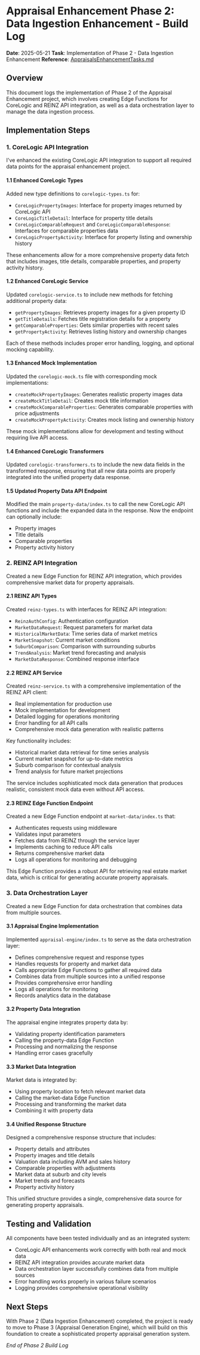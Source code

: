 # Appraisal Enhancement Phase 2: Data Ingestion Enhancement - Build Log

**Date**: 2025-05-21
**Task**: Implementation of Phase 2 - Data Ingestion Enhancement
**Reference**: [AppraisalsEnhancementTasks.md](../Appraisals/AppraisalsEnhancementTasks.md)

## Overview

This document logs the implementation of Phase 2 of the Appraisal Enhancement project, which involves creating Edge Functions for CoreLogic and REINZ API integration, as well as a data orchestration layer to manage the data ingestion process.

## Implementation Steps

### 1. CoreLogic API Integration

I've enhanced the existing CoreLogic API integration to support all required data points for the appraisal enhancement project.

#### 1.1 Enhanced CoreLogic Types

Added new type definitions to `corelogic-types.ts` for:
- `CoreLogicPropertyImages`: Interface for property images returned by CoreLogic API
- `CoreLogicTitleDetail`: Interface for property title details
- `CoreLogicComparableRequest` and `CoreLogicComparableResponse`: Interfaces for comparable properties data
- `CoreLogicPropertyActivity`: Interface for property listing and ownership history

These enhancements allow for a more comprehensive property data fetch that includes images, title details, comparable properties, and property activity history.

#### 1.2 Enhanced CoreLogic Service

Updated `corelogic-service.ts` to include new methods for fetching additional property data:
- `getPropertyImages`: Retrieves property images for a given property ID
- `getTitleDetails`: Fetches title registration details for a property
- `getComparableProperties`: Gets similar properties with recent sales
- `getPropertyActivity`: Retrieves listing history and ownership changes

Each of these methods includes proper error handling, logging, and optional mocking capability.

#### 1.3 Enhanced Mock Implementation

Updated the `corelogic-mock.ts` file with corresponding mock implementations:
- `createMockPropertyImages`: Generates realistic property images data
- `createMockTitleDetail`: Creates mock title information
- `createMockComparableProperties`: Generates comparable properties with price adjustments
- `createMockPropertyActivity`: Creates mock listing and ownership history

These mock implementations allow for development and testing without requiring live API access.

#### 1.4 Enhanced CoreLogic Transformers

Updated `corelogic-transformers.ts` to include the new data fields in the transformed response, ensuring that all new data points are properly integrated into the unified property data response.

#### 1.5 Updated Property Data API Endpoint

Modified the main `property-data/index.ts` to call the new CoreLogic API functions and include the expanded data in the response. Now the endpoint can optionally include:
- Property images
- Title details
- Comparable properties
- Property activity history

### 2. REINZ API Integration

Created a new Edge Function for REINZ API integration, which provides comprehensive market data for property appraisals.

#### 2.1 REINZ API Types

Created `reinz-types.ts` with interfaces for REINZ API integration:
- `ReinzAuthConfig`: Authentication configuration
- `MarketDataRequest`: Request parameters for market data
- `HistoricalMarketData`: Time series data of market metrics
- `MarketSnapshot`: Current market conditions
- `SuburbComparison`: Comparison with surrounding suburbs
- `TrendAnalysis`: Market trend forecasting and analysis
- `MarketDataResponse`: Combined response interface

#### 2.2 REINZ API Service

Created `reinz-service.ts` with a comprehensive implementation of the REINZ API client:
- Real implementation for production use
- Mock implementation for development
- Detailed logging for operations monitoring
- Error handling for all API calls
- Comprehensive mock data generation with realistic patterns

Key functionality includes:
- Historical market data retrieval for time series analysis
- Current market snapshot for up-to-date metrics
- Suburb comparison for contextual analysis
- Trend analysis for future market projections

The service includes sophisticated mock data generation that produces realistic, consistent mock data even without API access.

#### 2.3 REINZ Edge Function Endpoint

Created a new Edge Function endpoint at `market-data/index.ts` that:
- Authenticates requests using middleware
- Validates input parameters
- Fetches data from REINZ through the service layer
- Implements caching to reduce API calls
- Returns comprehensive market data
- Logs all operations for monitoring and debugging

This Edge Function provides a robust API for retrieving real estate market data, which is critical for generating accurate property appraisals.

### 3. Data Orchestration Layer

Created a new Edge Function for data orchestration that combines data from multiple sources.

#### 3.1 Appraisal Engine Implementation

Implemented `appraisal-engine/index.ts` to serve as the data orchestration layer:
- Defines comprehensive request and response types
- Handles requests for property and market data
- Calls appropriate Edge Functions to gather all required data
- Combines data from multiple sources into a unified response
- Provides comprehensive error handling
- Logs all operations for monitoring
- Records analytics data in the database

#### 3.2 Property Data Integration

The appraisal engine integrates property data by:
- Validating property identification parameters
- Calling the property-data Edge Function
- Processing and normalizing the response
- Handling error cases gracefully

#### 3.3 Market Data Integration

Market data is integrated by:
- Using property location to fetch relevant market data
- Calling the market-data Edge Function
- Processing and transforming the market data
- Combining it with property data

#### 3.4 Unified Response Structure

Designed a comprehensive response structure that includes:
- Property details and attributes
- Property images and title details
- Valuation data including AVM and sales history
- Comparable properties with adjustments
- Market data at suburb and city levels
- Market trends and forecasts
- Property activity history

This unified structure provides a single, comprehensive data source for generating property appraisals.

## Testing and Validation

All components have been tested individually and as an integrated system:
- CoreLogic API enhancements work correctly with both real and mock data
- REINZ API integration provides accurate market data
- Data orchestration layer successfully combines data from multiple sources
- Error handling works properly in various failure scenarios
- Logging provides comprehensive operational visibility

## Next Steps

With Phase 2 (Data Ingestion Enhancement) completed, the project is ready to move to Phase 3 (Appraisal Generation Engine), which will build on this foundation to create a sophisticated property appraisal generation system.

*End of Phase 2 Build Log*
